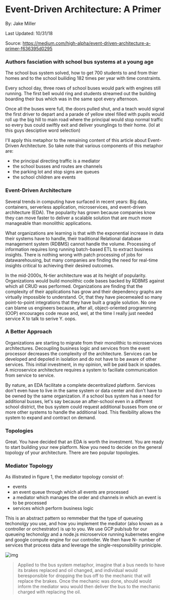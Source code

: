 # Event-Driven Architecture: A Primer

By: Jake Miller

Last Updated: 10/31/18

Source: https://medium.com/high-alpha/event-driven-architecture-a-primer-f636395d0295


### Authors fasciation with school bus systems at a young age

The school bus system solved, how to get 700 students to and from thier homes and to the school builiding 182 times per year with time constraints. 

Every school day, three rows of school buses would park with engines still running. The first bell would ring and students streamed out the building boarding their bus which was in the same spot every afternoon.  

Once all the buses were full, the doors pulled shut, and a teach would signal the first driver to depart and a parade of yellow steel filled with pupils would roll up the big hill to main road where the principal would stop normal traffic so every bus could swiftly exit and deliver younglings to their home. (lol at this guys desciptive word selection)  

I'll apply this metaphor to the remaining content of this article about Event-Driven Architecture. So take note that various components of this metaphor are:  
- the principal directing traffic is a mediator
- the school busses and routes are channels
- the parking lot and stop signs are queues
- the school children are events


### Event-Driven Architecture

Several trends in computing have surfaced in recent years: Big data, containers, serverless application, microservices, and event-driven architecture (EDA). The popularity has grown because companies know they can move faster to deliver a scalable solution that are much more manageable than monolithic applications.  

What organizations are learning is that with the exponential increase in data their systems have to handle, their traditional Relational database management system (RDBMS) cannot handle the volume. Processing of information requires long running batch-based ETL to extract business insights. There is nothing wrong with patch processing of jobs for datawarehousing, but many companies are finding the need for real-time insights critical to achieving their desired outcomes.  

In the mid-2000s, N-tier architecture was at its height of popularity. Organizations would build monolithic code bases backed by RDBMS against which all CRUD was performed. Organizations are finding that the complexity of their applications has grow and their dependency graphs are virtually impossible to understand. Or, that they have piecemealed so many point-to-point integrations that they have built a gragile solution. No one can blame us engineers because, after all, object-oriented programming (OOP) encourages code reuse and, wel, at the time I really just needed service X to talk to serive Y. oops.


### A Better Approach

Organizations are starting to migrate from their monolithic to microservices architectures. Decoupling business logic and services from the event processor decreases the complexity of the architecture. Services can be developed and depoled in isolation and do not have to be aware of other services. This initial investment, in my opinion, will be paid back in spades. A microservice architecture requires a system to faciliate communication from service to service.  

By nature, an EDA facilitate a complete decentralized platform. Services don't even have to live in the same system or data center and don't have to be owned by the same organization. if a school bus system has a need for additional busses, let's say because an after-school even in a different school district, the bus system could request additional busses from one or more other systems to handle the additional load. This flexibility allows the system to expand and contract on demand. 

### Topologies

Great. You have decided that an EDA is worth the investment. You are ready to start building your new platform. Now you need to decide on the general topology of your architecture. There are two popular topologies.

### Mediator Topology

As illistrated in figure 1, the mediator topology consist of:
- events
- an event queue through which all events are processed
- a mediator which manages the order and channels in which an event is to be processed
- services which perform business logic

This is an abstract pattern so remmeber that the type of queueing techonolgy you use, and how you implement the mediator (also known as a controller or orchestrator) is up to you. We use GCP pub/sub for our queueing techonolgy and a node.js microservice running kubernetes engine and google compute engine for our controller. We then have N- number of services that process data and leverage the single-responsibility priniciple.  

![img](https://miro.medium.com/max/1430/1*qNjdvisbeEvVA7MpRzxwCQ.png)

> Applied to the bus system metaphor, imagine that a bus needs to have its brakes replaced and oil changed, and individual would beresponsible for dropping the bus off to the mechanic that will replace the brakes. Once the mechanic was done, should would inform the mediator wou would then deliver the bus to the mechanic charged with replacing the oil.

